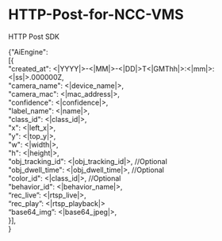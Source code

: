# HTTP-Post-for-NCC-VMS

HTTP Post SDK

{"AiEngine": <BR>
[{ <BR>
  "created_at": <|YYYY|>-<|MM|>-<|DD|>T<|GMThh|>:<|mm|>:<|ss|>.000000Z, <BR>
  "camera_name": <|device_name|>,  <BR>
  "camera_mac": <|mac_address|>, <BR>
  "confidence": <|confidence|>, <BR>
  "label_name": <|name|>, <BR>
"class_id": <|class_id|>, <BR>
"x": <|left_x|>,  <BR>
"y": <|top_y|>, <BR>
"w": <|width|>, <BR>
"h": <|height|>, <BR>
"obj_tracking_id": <|obj_tracking_id|>,     		//Optional <BR>
"obj_dwell_time": <|obj_dwell_time|>,     		//Optional <BR>
"color_id": <|class_id|>,	       				//Optional <BR>
"behavior_id": <|behavior_name|>, <BR>
“rec_live”: <|rtsp_live|>, <BR>
“rec_play”: <|rtsp_playback|> <BR>
“base64_img”: <|base64_jpeg|>, <BR>
}], <BR>
}  <BR>
